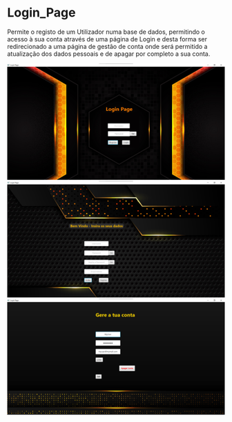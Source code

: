 # Login_Page

 Permite o registo de um Utilizador numa base de dados, permitindo o acesso à sua conta através de uma página de Login e desta forma ser redirecionado a uma página de gestão de conta onde será permitido a atualização dos dados pessoais e de apagar por completo a sua conta.

<img src="ImagensGit/MainView.png" width='700'> 

<img src="ImagensGit/RegisterView.png" width='700'>

<img src="ImagensGit/AccountView.png" width='700'> 

